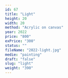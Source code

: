 ```yaml
---
id: 67
title: "Light"
height: 20
width: 20
method: "Acrylic on canvas"
year: 2022
price: "800"
exPrice: "300"
status: ""
fileName: "2022-light.jpg"
medie: "painting"
draft: "false"
slug: "light"
weight: "390"
---
```


